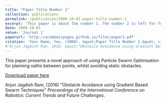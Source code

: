 ```yaml
---
title: "Paper Title Number 1"
collection: publications
permalink: /publication/2009-10-01-paper-title-number-1
excerpt: 'This paper is about the number 1. The number 2 is left for future work.'
date: 2009-10-01
venue: 'Journal 1'
paperurl: 'http://academicpages.github.io/files/paper1.pdf'
citation: 'Your Name, You. (2009). &quot;Paper Title Number 1.&quot; <i>Journal 1</i>. 1(1).'
#"Arjun Jagdish Ram, 2016. &quot;"Obstacle Avoidance using Gradient Based Swarm Techniques" &quot; <i>in the Proceedings of the International Conference on Robotics: Current Trends and Future Challenges, Thanjavur, Tamil Nadu, India</i>. doi: 10.1109/RCTF.2016.7893406'
---
```

This paper presents a novel approach of using Particle Swarm Optimisation for planning oaths between points, whilst avoiding static obstacles.

[Download paper here](http://ieeexplore.ieee.org/document/7893406/)

Arjun Jagdish Ram, (2016) "Obstacle Avoidance using Gradient Based Swarm Techniques" <i>Proceedings of the International Conference on Robotics: Current Trends and Future Challenges</i>.
